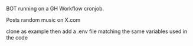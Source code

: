 BOT running on a GH Workflow cronjob.

Posts random music on X.com

clone as example then add a .env file matching 
the same variables used in the code
